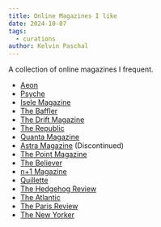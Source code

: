 ```yaml
---
title: Online Magazines I like
date: 2024-10-07
tags:
  - curations
author: Kelvin Paschal
---
```

A collection of online magazines I frequent.

- [Aeon](https://aeon.co)
- [Psyche](https://psyche.co/)
- [Isele Magazine](https://iselemagazine.com/)
- [The Baffler](https://thebaffler.com/)
- [The Drift Magazine](https://www.thedriftmag.com/)
- [The Republic](https://republic.com.ng/)
- [Quanta Magazine](https://www.quantamagazine.org/)
- [Astra Magazine](https://astra-mag.com/)  (Discontinued)
- [The Point Magazine](https://thepointmag.com/)
- [The Believer](https://www.thebeliever.net/)
- [n+1 Magazine](https://www.nplusonemag.com/)
- [Quillette](https://quillette.com/)
- [The Hedgehog Review](https://hedgehogreview.com)
- [The Atlantic](https://www.theatlantic.com/)
- [The Paris Review](https://www.theparisreview.org/)
- [The New Yorker](https://www.newyorker.com/)
